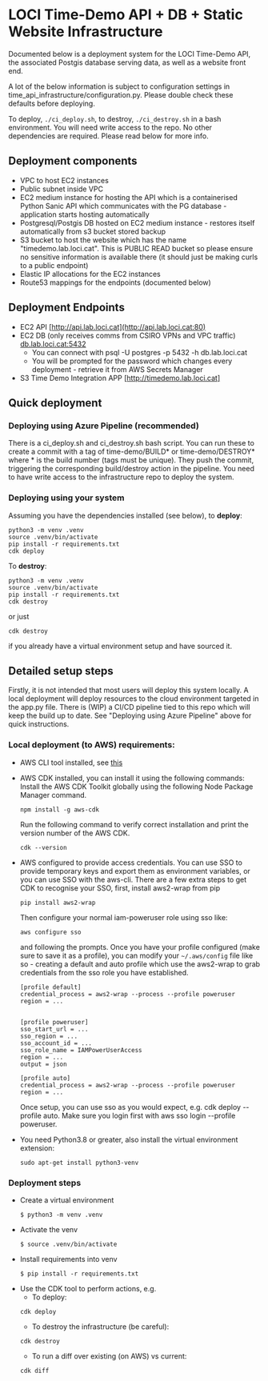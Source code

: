# LOCI Time-Demo API + DB + Static Website Infrastructure

Documented below is a deployment system for the LOCI Time-Demo API, the associated Postgis database serving data, as well as a website front end.

A lot of the below information is subject to configuration settings in time_api_infrastructure/configuration.py. Please double check these defaults before deploying.

To deploy, `./ci_deploy.sh`, to destroy, `./ci_destroy.sh` in a bash environment. You will need write access to the repo. No other dependencies are required. Please read below for more info.

## Deployment components

- VPC to host EC2 instances
- Public subnet inside VPC
- EC2 medium instance for hosting the API which is a containerised Python Sanic API which communicates with the PG database - application starts hosting automatically
- Postgresql/Postgis DB hosted on EC2 medium instance - restores itself automatically from s3 bucket stored backup
- S3 bucket to host the website which has the name "timedemo.lab.loci.cat". This is PUBLIC READ bucket so please ensure no sensitive information is available there (it should just be making curls to a public endpoint)
- Elastic IP allocations for the EC2 instances
- Route53 mappings for the endpoints (documented below)

## Deployment Endpoints

- EC2 API [http://api.lab.loci.cat](http://api.lab.loci.cat:80)
- EC2 DB (only receives comms from CSIRO VPNs and VPC traffic) [db.lab.loci.cat:5432](db.lab.loci.cat:5432)
  - You can connect with psql -U postgres -p 5432 -h db.lab.loci.cat
  - You will be prompted for the password which changes every deployment - retrieve it from AWS Secrets Manager
- S3 Time Demo Integration APP [http://timedemo.lab.loci.cat]

## Quick deployment

### Deploying using Azure Pipeline (recommended)

There is a ci_deploy.sh and ci_destroy.sh bash script. You can run these to create a commit with a tag of time-demo/BUILD\* or time-demo/DESTROY\* where \* is the build number (tags must be unique). They push the commit, triggering the corresponding build/destroy action in the pipeline. You need to have write access to the infrastructure repo to deploy the system.

### Deploying using your system

Assuming you have the dependencies installed (see below), to **deploy**:

```
python3 -m venv .venv
source .venv/bin/activate
pip install -r requirements.txt
cdk deploy
```

To **destroy**:

```
python3 -m venv .venv
source .venv/bin/activate
pip install -r requirements.txt
cdk destroy
```

or just

```
cdk destroy
```

if you already have a virtual environment setup and have sourced it.

## Detailed setup steps

Firstly, it is not intended that most users will deploy this system locally. A local deployment will deploy resources to the cloud environment targeted in the app.py file. There is (WIP) a CI/CD pipeline tied to this repo which will keep the build up to date. See "Deploying using Azure Pipeline" above for quick instructions.

### Local deployment (to AWS) requirements:

- AWS CLI tool installed, see [this](https://docs.aws.amazon.com/cli/latest/userguide/install-cliv2.html)
- AWS CDK installed, you can install it using the following commands:
  Install the AWS CDK Toolkit globally using the following Node Package Manager command.
  ```
  npm install -g aws-cdk
  ```
  Run the following command to verify correct installation and print the version number of the AWS CDK.
  ```
  cdk --version
  ```
- AWS configured to provide access credentials. You can use SSO to provide temporary keys and export them as environment variables, or you can use SSO with the aws-cli. There are a few extra steps to get CDK to recognise your SSO, first, install aws2-wrap from pip

  ```
  pip install aws2-wrap
  ```

  Then configure your normal iam-poweruser role using sso like:

  ```
  aws configure sso
  ```

  and following the prompts. Once you have your profile configured (make sure to save it as a profile), you can modify your `~/.aws/config` file like so - creating a default and auto profile which use the aws2-wrap to grab credentials from the sso role you have established.

  ```
  [profile default]
  credential_process = aws2-wrap --process --profile poweruser
  region = ...


  [profile poweruser]
  sso_start_url = ...
  sso_region = ...
  sso_account_id = ...
  sso_role_name = IAMPowerUserAccess
  region = ...
  output = json

  [profile auto]
  credential_process = aws2-wrap --process --profile poweruser
  region = ...
  ```

  Once setup, you can use sso as you would expect, e.g. cdk deploy --profile auto. Make sure you login first with aws sso login --profile poweruser.

- You need Python3.8 or greater, also install the virtual environment extension:
  ```
  sudo apt-get install python3-venv
  ```

### Deployment steps

- Create a virtual environment
  ```
  $ python3 -m venv .venv
  ```
- Activate the venv
  ```
  $ source .venv/bin/activate
  ```
- Install requirements into venv
  ```
  $ pip install -r requirements.txt
  ```
- Use the CDK tool to perform actions, e.g.
  - To deploy:
  ```
  cdk deploy
  ```
  - To destroy the infrastructure (be careful):
  ```
  cdk destroy
  ```
  - To run a diff over existing (on AWS) vs current:
  ```
  cdk diff
  ```
